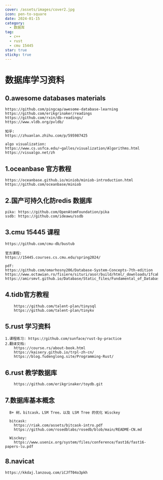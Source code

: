 ```yaml
---
cover: /assets/images/cover2.jpg
icon: pen-to-square
date: 2024-01-15
category:
  - 数据库
tag:
  - c++
  - rust
  - cmu 15445
star: true
sticky: true
---
```


# 数据库学习资料

## 0.awesome databases materials

```code
https://github.com/pingcap/awesome-database-learning
https://github.com/erikgrinaker/readings
https://github.com/rxin/db-readings/
https://www.vldb.org/pvldb/

知乎:
https://zhuanlan.zhihu.com/p/595987425

algo visualization:
https://www.cs.usfca.edu/~galles/visualization/Algorithms.html
https://visualgo.net/zh
```

## 1.oceanbase 官方教程
  
```code
https://oceanbase.github.io/miniob/miniob-introduction.html
https://github.com/oceanbase/miniob
```

## 2.国产可持久化防redis 数据库

```code
pika: https://github.com/OpenAtomFoundation/pika
ssdb: https://github.com/ideawu/ssdb
```

## 3.cmu 15445 课程

```code
https://github.com/cmu-db/bustub

官方课程:
https://15445.courses.cs.cmu.edu/spring2024/

pdf:
https://github.com/omarhosny206/Database-System-Concepts-7th-edition
https://www.octawian.ro/fisiere/situri/asor/build/html/_downloads/1fcab53a6d916e39c715fc20a9a9c2a8/Silberschatz_A_databases_6th_ed.pdf
https://amirsmvt.github.io/Database/Static_files/Fundamental_of_Database_Systems.pdf
```

## 4.tidb官方教程

```code
    https://github.com/talent-plan/tinysql
    https://github.com/talent-plan/tinykv
```

## 5.rust 学习资料

```code
1.课程练习: https://github.com/sunface/rust-by-practice
2.翻译文档: 
    https://course.rs/about-book.html
    https://kaisery.github.io/trpl-zh-cn/
    https://blog.fudenglong.site/Programming-Rust/
```

## 6.rust 教学数据库

```code
    https://github.com/erikgrinaker/toydb.git
```

## 7.数据库基本概念

```code
  B+ 树，bitcask，LSM Tree，以及 LSM Tree 的优化 Wisckey

  bitcask:
    https://riak.com/assets/bitcask-intro.pdf
    https://github.com/rosedblabs/rosedb/blob/main/README-CN.md
  
  Wisckey:
    https://www.usenix.org/system/files/conference/fast16/fast16-papers-lu.pdf
```

## 8.navicat

```code
https://kkdaj.lanzouq.com/iCJfT04o3pkh
```
